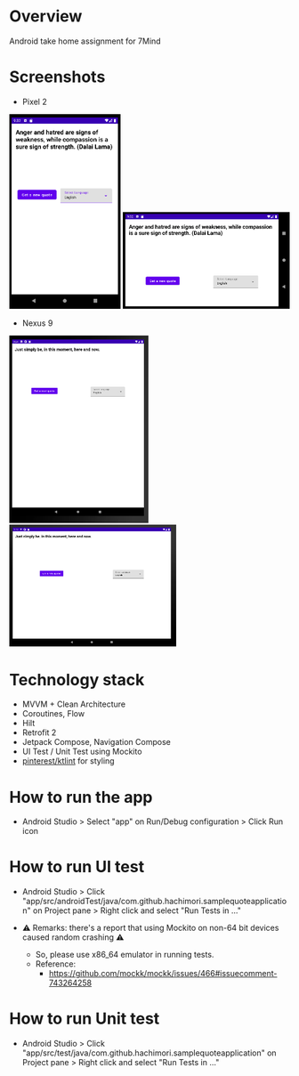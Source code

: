 # Overview

Android take home assignment for 7Mind


# Screenshots

* Pixel 2

<p>
    <img src="./.img/phone_portrait.png" width="200" />
    <img src="./.img/phone_landscape.png" width="300" />
</p>

* Nexus 9

<p>
    <img src="./.img/tablet_portrait.png" width="250" />
    <img src="./.img/tablet_landscape.png" width="300" />
</p>


# Technology stack

* MVVM + Clean Architecture
* Coroutines, Flow
* Hilt
* Retrofit 2
* Jetpack Compose, Navigation Compose
* UI Test / Unit Test using Mockito
* [pinterest/ktlint](https://github.com/pinterest/ktlint) for styling


# How to run the app

* Android Studio > Select "app" on Run/Debug configuration > Click Run icon 


# How to run UI test

* Android Studio > Click "app/src/androidTest/java/com.github.hachimori.samplequoteapplication" on Project pane > Right click and select "Run Tests in ..."

* ⚠️ Remarks: there's a report that using Mockito on non-64 bit devices caused random crashing ⚠️
  * So, please use x86_64 emulator in running tests.
  * Reference:
    * https://github.com/mockk/mockk/issues/466#issuecomment-743264258


# How to run Unit test

* Android Studio > Click "app/src/test/java/com.github.hachimori.samplequoteapplication" on Project pane > Right click and select "Run Tests in ..."

